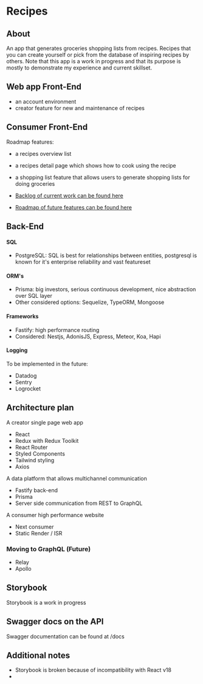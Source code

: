 # Recipes

## About

An app that generates groceries shopping lists from recipes. Recipes that you can create yourself or pick from the database of inspiring recipes by others. Note that this app is a work in progress and that its purpose is mostly to demonstrate my experience and current skillset.

## Web app Front-End

- an account environment
- creator feature for new and maintenance of recipes

## Consumer Front-End

Roadmap features:

- a recipes overview list
- a recipes detail page which shows how to cook using the recipe
- a shopping list feature that allows users to generate shopping lists for doing groceries

- [Backlog of current work can be found here](https://github.com/NouryJanse/recipes/projects/1)
- [Roadmap of future features can be found here](https://github.com/NouryJanse/recipes/projects/3)

## Back-End

#### SQL

- PostgreSQL: SQL is best for relationships between entities, postgresql is known for it's enterprise reliability and vast featureset

#### ORM's

- Prisma: big investors, serious continuous development, nice abstraction over SQL layer
- Other considered options: Sequelize, TypeORM, Mongoose

#### Frameworks

- Fastify: high performance routing
- Considered: Nestjs, AdonisJS, Express, Meteor, Koa, Hapi

#### Logging

To be implemented in the future:

- Datadog
- Sentry
- Logrocket

## Architecture plan

A creator single page web app

- React
- Redux with Redux Toolkit
- React Router
- Styled Components
- Tailwind styling
- Axios

A data platform that allows multichannel communication

- Fastify back-end
- Prisma
- Server side communication from REST to GraphQL

A consumer high performance website

- Next consumer
- Static Render / ISR

### Moving to GraphQL (Future)

- Relay
- Apollo

## Storybook

Storybook is a work in progress

## Swagger docs on the API

Swagger documentation can be found at /docs

## Additional notes

- Storybook is broken because of incompatibility with React v18
-

